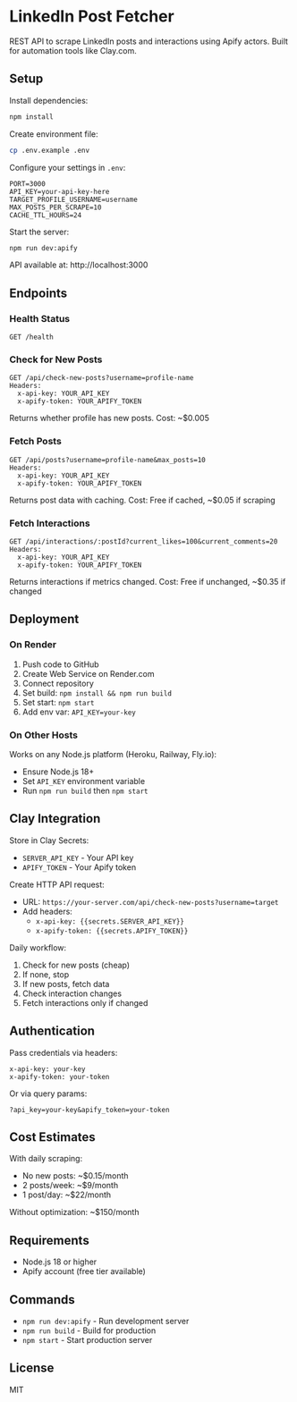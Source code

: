 # LinkedIn Post Fetcher

REST API to scrape LinkedIn posts and interactions using Apify actors. Built for automation tools like Clay.com.

## Setup

Install dependencies:
```bash
npm install
```

Create environment file:
```bash
cp .env.example .env
```

Configure your settings in `.env`:
```
PORT=3000
API_KEY=your-api-key-here
TARGET_PROFILE_USERNAME=username
MAX_POSTS_PER_SCRAPE=10
CACHE_TTL_HOURS=24
```

Start the server:
```bash
npm run dev:apify
```

API available at: http://localhost:3000

## Endpoints

### Health Status
```
GET /health
```

### Check for New Posts
```
GET /api/check-new-posts?username=profile-name
Headers:
  x-api-key: YOUR_API_KEY
  x-apify-token: YOUR_APIFY_TOKEN
```

Returns whether profile has new posts. Cost: ~$0.005

### Fetch Posts
```
GET /api/posts?username=profile-name&max_posts=10
Headers:
  x-api-key: YOUR_API_KEY
  x-apify-token: YOUR_APIFY_TOKEN
```

Returns post data with caching. Cost: Free if cached, ~$0.05 if scraping

### Fetch Interactions
```
GET /api/interactions/:postId?current_likes=100&current_comments=20
Headers:
  x-api-key: YOUR_API_KEY
  x-apify-token: YOUR_APIFY_TOKEN
```

Returns interactions if metrics changed. Cost: Free if unchanged, ~$0.35 if changed

## Deployment

### On Render
1. Push code to GitHub
2. Create Web Service on Render.com
3. Connect repository
4. Set build: `npm install && npm run build`
5. Set start: `npm start`
6. Add env var: `API_KEY=your-key`

### On Other Hosts
Works on any Node.js platform (Heroku, Railway, Fly.io):
- Ensure Node.js 18+
- Set `API_KEY` environment variable
- Run `npm run build` then `npm start`

## Clay Integration

Store in Clay Secrets:
- `SERVER_API_KEY` - Your API key
- `APIFY_TOKEN` - Your Apify token

Create HTTP API request:
- URL: `https://your-server.com/api/check-new-posts?username=target`
- Add headers:
  - `x-api-key: {{secrets.SERVER_API_KEY}}`
  - `x-apify-token: {{secrets.APIFY_TOKEN}}`

Daily workflow:
1. Check for new posts (cheap)
2. If none, stop
3. If new posts, fetch data
4. Check interaction changes
5. Fetch interactions only if changed

## Authentication

Pass credentials via headers:
```
x-api-key: your-key
x-apify-token: your-token
```

Or via query params:
```
?api_key=your-key&apify_token=your-token
```

## Cost Estimates

With daily scraping:
- No new posts: ~$0.15/month
- 2 posts/week: ~$9/month
- 1 post/day: ~$22/month

Without optimization: ~$150/month

## Requirements

- Node.js 18 or higher
- Apify account (free tier available)

## Commands

- `npm run dev:apify` - Run development server
- `npm run build` - Build for production
- `npm start` - Start production server

## License

MIT
